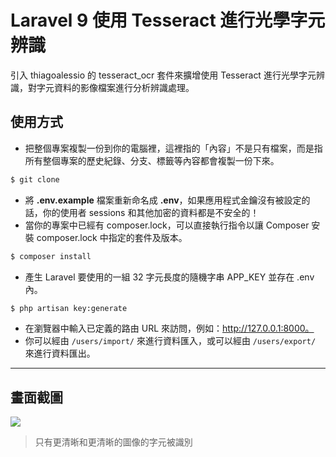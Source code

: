 # Laravel 9 使用 Tesseract 進行光學字元辨識

引入 thiagoalessio 的 tesseract_ocr 套件來擴增使用 Tesseract 進行光學字元辨識，對字元資料的影像檔案進行分析辨識處理。

## 使用方式
- 把整個專案複製一份到你的電腦裡，這裡指的「內容」不是只有檔案，而是指所有整個專案的歷史紀錄、分支、標籤等內容都會複製一份下來。
```sh
$ git clone
```
- 將 __.env.example__ 檔案重新命名成 __.env__，如果應用程式金鑰沒有被設定的話，你的使用者 sessions 和其他加密的資料都是不安全的！
- 當你的專案中已經有 composer.lock，可以直接執行指令以讓 Composer 安裝 composer.lock 中指定的套件及版本。
```sh
$ composer install
```
- 產生 Laravel 要使用的一組 32 字元長度的隨機字串 APP_KEY 並存在 .env 內。
```sh
$ php artisan key:generate
```
- 在瀏覽器中輸入已定義的路由 URL 來訪問，例如：http://127.0.0.1:8000。
- 你可以經由 `/users/import/` 來進行資料匯入，或可以經由 `/users/export/` 來進行資料匯出。

----

## 畫面截圖
![](https://i.imgur.com/MMjPjiR.png)
> 只有更清晰和更清晰的圖像的字元被識別